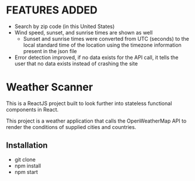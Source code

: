 # FEATURES ADDED
  - Search by zip code (in this United States)
  - Wind speed, sunset, and sunrise times are shown as well
    - Sunset and sunrise times were converted from UTC (seconds) to the local standard time of the location using the timezone information present in the json file
  - Error detection improved, if no data exists for the API call, it tells the user that no data exists instead of crashing the site


# Weather Scanner
This is a ReactJS project built to look further into stateless functional components in React.

This project is a weather application that calls the OpenWeatherMap API to render the conditions of supplied cities and countries.


## Installation

* git clone  
* npm install
* npm start
